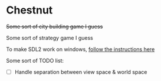 # Chestnut

~~Some sort of city building game I guess~~

Some sort of strategy game I guess

To make SDL2 work on windows, [follow the instructions here](https://github.com/Rust-SDL2/rust-sdl2#windows-msvc)

Some sort of TODO list:

- [ ] Handle separation between view space & world space